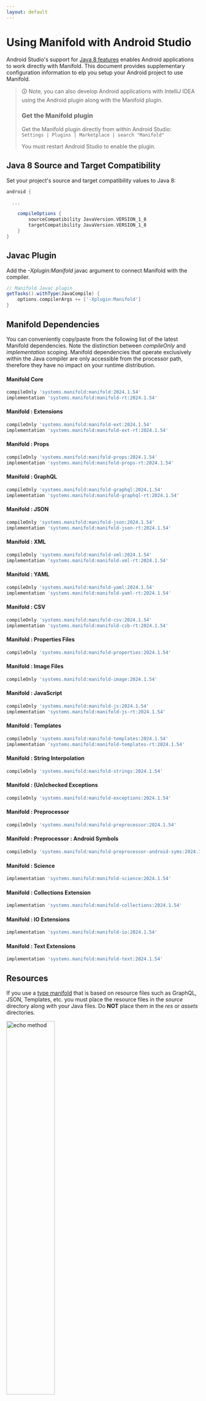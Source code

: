 ```yaml
---
layout: default
---
```


# Using Manifold with Android Studio

Android Studio's support for [Java 8 features](https://developer.android.com/studio/write/java8-support.html) enables
Android applications to work directly with Manifold. This document provides supplementary configuration information to
elp you setup your Android project to use Manifold.

>🛈 Note, you can also develop Android applications with IntelliJ IDEA using the Android plugin along with the Manifold
>plugin. 
>
>### Get the Manifold plugin
>Get the Manifold plugin directly from within Android Studio:
><br>
>`Settings | Plugins | Marketplace | search "Manifold"`
><br>
> 
>You must restart Android Studio to enable the plugin. 
 
## Java 8 Source and Target Compatibility 
Set your project's source and target compatibility values to Java 8:

```groovy
android {

  ...

    compileOptions {
        sourceCompatibility JavaVersion.VERSION_1_8
        targetCompatibility JavaVersion.VERSION_1_8
    }
}
```

## Javac Plugin
Add the *-Xplugin:Manifold* javac argument to connect Manifold with the compiler.

```groovy
// Manifold Javac plugin
getTasks().withType(JavaCompile) {
    options.compilerArgs += ['-Xplugin:Manifold']
}
```    

## Manifold Dependencies
You can conveniently copy/paste from the following list of the latest Manifold dependencies. Note the distinction
between *compileOnly* and *implementation* scoping. Manifold dependencies that operate exclusively within the
Java compiler are only accessible from the processor path, therefore they have no impact on your runtime distribution.

#### Manifold Core
```groovy
compileOnly 'systems.manifold:manifold:2024.1.54'
implementation 'systems.manifold:manifold-rt:2024.1.54'
```
#### Manifold : Extensions
```groovy
compileOnly 'systems.manifold:manifold-ext:2024.1.54'
implementation 'systems.manifold:manifold-ext-rt:2024.1.54'
```
#### Manifold : Props
```groovy
compileOnly 'systems.manifold:manifold-props:2024.1.54'
implementation 'systems.manifold:manifold-props-rt:2024.1.54'
```
#### Manifold : GraphQL
```groovy
compileOnly 'systems.manifold:manifold-graphql:2024.1.54'
implementation 'systems.manifold:manifold-graphql-rt:2024.1.54'
```
#### Manifold : JSON
```groovy
compileOnly 'systems.manifold:manifold-json:2024.1.54'
implementation 'systems.manifold:manifold-json-rt:2024.1.54'
```
#### Manifold : XML
```groovy
compileOnly 'systems.manifold:manifold-xml:2024.1.54'
implementation 'systems.manifold:manifold-xml-rt:2024.1.54'
```
#### Manifold : YAML
```groovy
compileOnly 'systems.manifold:manifold-yaml:2024.1.54'
implementation 'systems.manifold:manifold-yaml-rt:2024.1.54'
```
#### Manifold : CSV
```groovy
compileOnly 'systems.manifold:manifold-csv:2024.1.54'
implementation 'systems.manifold:manifold-csb-rt:2024.1.54'
```
#### Manifold : Properties Files
```groovy
compileOnly 'systems.manifold:manifold-properties:2024.1.54'
```
#### Manifold : Image Files
```groovy
compileOnly 'systems.manifold:manifold-image:2024.1.54'
```
#### Manifold : JavaScript
```groovy
compileOnly 'systems.manifold:manifold-js:2024.1.54'
implementation 'systems.manifold:manifold-js-rt:2024.1.54'
```
#### Manifold : Templates
```groovy
compileOnly 'systems.manifold:manifold-templates:2024.1.54'
implementation 'systems.manifold:manifold-templates-rt:2024.1.54'
```
#### Manifold : String Interpolation
```groovy
compileOnly 'systems.manifold:manifold-strings:2024.1.54'
```
#### Manifold : (Un)checked Exceptions
```groovy
compileOnly 'systems.manifold:manifold-exceptions:2024.1.54'
```
#### Manifold : Preprocessor
```groovy
compileOnly 'systems.manifold:manifold-preprocessor:2024.1.54'
```
#### Manifold : Preprocessor : Android Symbols
```groovy
compileOnly 'systems.manifold:manifold-preprocessor-android-syms:2024.1.54'
```
#### Manifold : Science
```groovy
implementation 'systems.manifold:manifold-science:2024.1.54'
```
#### Manifold : Collections Extension
```groovy
implementation 'systems.manifold:manifold-collections:2024.1.54'
```
#### Manifold : IO Extensions
```groovy
implementation 'systems.manifold:manifold-io:2024.1.54'
```
#### Manifold : Text Extensions
```groovy
implementation 'systems.manifold:manifold-text:2024.1.54'
```

## Resources

If you use a [type manifold](https://github.com/manifold-systems/manifold/tree/master/manifold-core-parent/manifold#the-big-picture)
that is based on resource files such as GraphQL, JSON, Templates, etc. you must place the resource files in the 
*source* directory along with your Java files.  Do **NOT** place them in the *res* or *assets* directories.
 
<p><img src="http://manifold.systems/images/android_resources.png" alt="echo method" width="50%" height="50%"/></p> 

## Preprocessor and build variant symbols

If you use the [preprocessor](https://github.com/manifold-systems/manifold/tree/master/manifold-deps-parent/manifold-preprocessor),
you can directly reference Android build variant symbols with the [manifold-preprocessor-android-syms](https://github.com/manifold-systems/manifold/tree/master/manifold-deps-parent/manifold-preprocessor-android-syms)
dependency.
```java
#if FLAVOR == "paid"
  @Override
  public void specialMethod(Foo foo) {
  ...
  }
#endif
```
build.gradle
```groovy
dependencies {
    ...
    compileOnly 'systems.manifold:manifold-preprocessor:2024.1.54'
    compileOnly 'systems.manifold:manifold-preprocessor-android-syms:2024.1.54'
}
```